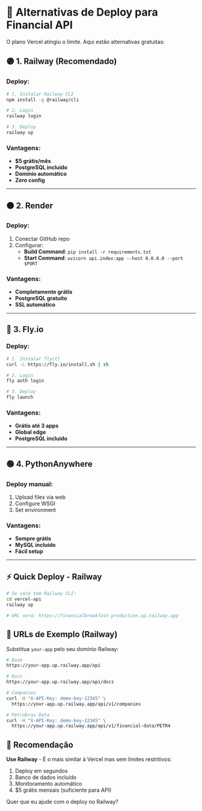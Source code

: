 # 🚀 Alternativas de Deploy para Financial API

O plano Vercel atingiu o limite. Aqui estão alternativas gratuitas:

## 🟣 **1. Railway (Recomendado)**

### Deploy:
```bash
# 1. Instalar Railway CLI
npm install -g @railway/cli

# 2. Login
railway login

# 3. Deploy
railway up
```

### Vantagens:
- **$5 grátis/mês**
- **PostgreSQL incluído**
- **Domínio automático**
- **Zero config**

---

## 🟠 **2. Render**

### Deploy:
1. Conectar GitHub repo
2. Configurar:
   - **Build Command**: `pip install -r requirements.txt`
   - **Start Command**: `uvicorn api.index:app --host 0.0.0.0 --port $PORT`

### Vantagens:
- **Completamente grátis**
- **PostgreSQL gratuito**
- **SSL automático**

---

## 🔵 **3. Fly.io**

### Deploy:
```bash
# 1. Instalar flyctl
curl -L https://fly.io/install.sh | sh

# 2. Login
fly auth login

# 3. Deploy
fly launch
```

### Vantagens:
- **Grátis até 3 apps**
- **Global edge**
- **PostgreSQL incluído**

---

## 🟢 **4. PythonAnywhere**

### Deploy manual:
1. Upload files via web
2. Configure WSGI
3. Set environment

### Vantagens:
- **Sempre grátis**
- **MySQL incluído**
- **Fácil setup**

---

## ⚡ **Quick Deploy - Railway**

```bash
# Se você tem Railway CLI:
cd vercel-api
railway up

# URL será: https://financialbreakfast-production.up.railway.app
```

## 🔗 **URLs de Exemplo (Railway)**

Substitua `your-app` pelo seu domínio Railway:

```bash
# Base
https://your-app.up.railway.app/api

# Docs
https://your-app.up.railway.app/api/docs

# Companies
curl -H "X-API-Key: demo-key-12345" \
  https://your-app.up.railway.app/api/v1/companies

# Petrobras Data
curl -H "X-API-Key: demo-key-12345" \
  https://your-app.up.railway.app/api/v1/financial-data/PETR4
```

## 🎯 **Recomendação**

**Use Railway** - É o mais similar à Vercel mas sem limites restritivos:
1. Deploy em segundos
2. Banco de dados incluído
3. Monitoramento automático
4. $5 grátis mensais (suficiente para API)

Quer que eu ajude com o deploy no Railway?